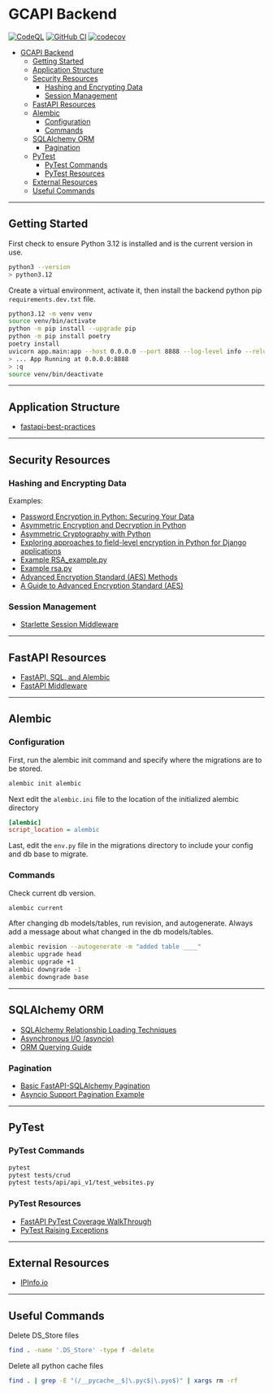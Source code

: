 # GCAPI Backend

[![CodeQL](https://github.com/joeygrable94/GCAPI-Backend/actions/workflows/codeql.yml/badge.svg)](https://github.com/joeygrable94/GCAPI-Backend/actions/workflows/codeql.yml) [![GitHub CI](https://github.com/joeygrable94/GCAPI-Backend/actions/workflows/ci.yml/badge.svg)](https://github.com/joeygrable94/GCAPI-Backend/actions/workflows/ci.yml) [![codecov](https://codecov.io/gh/joeygrable94/GCAPI-Backend/branch/main/graph/badge.svg?token=8FCB50574D)](https://codecov.io/gh/joeygrable94/GCAPI-Backend)

- [GCAPI Backend](#gcapi-backend)
  - [Getting Started](#getting-started)
  - [Application Structure](#application-structure)
  - [Security Resources](#security-resources)
    - [Hashing and Encrypting Data](#hashing-and-encrypting-data)
    - [Session Management](#session-management)
  - [FastAPI Resources](#fastapi-resources)
  - [Alembic](#alembic)
    - [Configuration](#configuration)
    - [Commands](#commands)
  - [SQLAlchemy ORM](#sqlalchemy-orm)
    - [Pagination](#pagination)
  - [PyTest](#pytest)
    - [PyTest Commands](#pytest-commands)
    - [PyTest Resources](#pytest-resources)
  - [External Resources](#external-resources)
  - [Useful Commands](#useful-commands)

---

## Getting Started

First check to ensure Python 3.12 is installed and is the current version in use.

```bash
python3 --version
> python3.12
```

Create a virtual environment, activate it, then install the backend python pip `requirements.dev.txt` file.

```bash
python3.12 -m venv venv
source venv/bin/activate
python -m pip install --upgrade pip
python -m pip install poetry
poetry install
uvicorn app.main:app --host 0.0.0.0 --port 8888 --log-level info --reload
> ... App Running at 0.0.0.0:8888
> :q
source venv/bin/deactivate
```

---

## Application Structure

- [fastapi-best-practices](https://github.com/zhanymkanov/fastapi-best-practices?tab=readme-ov-file#project-structure)

---

## Security Resources

### Hashing and Encrypting Data

Examples:

- [Password Encryption in Python: Securing Your Data](https://pagorun.medium.com/password-encryption-in-python-securing-your-data-9e0045e039e1)
- [Asymmetric Encryption and Decryption in Python](https://nitratine.net/blog/post/asymmetric-encryption-and-decryption-in-python/)
- [Asymmetric Cryptography with Python](https://medium.com/@ashiqgiga07/asymmetric-cryptography-with-python-5eed86772731)
- [Exploring approaches to field-level encryption in Python for Django applications](https://www.piiano.com/blog/field-level-encryption-in-python-for-django-applications)
- [Example RSA_example.py](https://gist.github.com/syedrakib/241b68f5aeaefd7ef8e2)
- [Example rsa.py](https://gist.github.com/edmhs/6afc542af8a20a619946c2c3b36df8f4)
- [Advanced Encryption Standard (AES) Methods](https://onboardbase.com/blog/aes-encryption-decryption/)
- [A Guide to Advanced Encryption Standard (AES)](https://medium.com/quick-code/understanding-the-advanced-encryption-standard-7d7884277e7)

### Session Management

- [Starlette Session Middleware](https://www.appsloveworld.com//python/1357/fastapi-starlettes-sessionmiddleware-creates-new-session-for-every-request)

---

## FastAPI Resources

- [FastAPI, SQL, and Alembic](https://ahmed-nafies.medium.com/fastapi-with-sqlalchemy-postgresql-and-alembic-and-of-course-docker-f2b7411ee396)
- [FastAPI Middleware](https://fastapi.tiangolo.com/tutorial/middleware/)

---

## Alembic

### Configuration

First, run the alembic init command and specify where the migrations are to be stored.

```bash
alembic init alembic
```

Next edit the `alembic.ini` file to the location of the initialized alembic directory

```ini
[alembic]
script_location = alembic
```

Last, edit the `env.py` file in the migrations directory to include your config and db base to migrate.

### Commands

Check current db version.

```bash
alembic current
```

After changing db models/tables, run revision, and autogenerate.
Always add a message about what changed in the db models/tables.

```bash
alembic revision --autogenerate -m "added table ____"
alembic upgrade head
alembic upgrade +1
alembic downgrade -1
alembic downgrade base
```

---

## SQLAlchemy ORM

- [SQLAlchemy Relationship Loading Techniques](https://docs.sqlalchemy.org/en/20/orm/queryguide/relationships.html)
- [Asynchronous I/O (asyncio)](https://docs.sqlalchemy.org/en/20/orm/extensions/asyncio.html)
- [ORM Querying Guide](https://docs.sqlalchemy.org/en/20/orm/queryguide/index.html)

### Pagination

- [Basic FastAPI-SQLAlchemy Pagination](https://github.com/jayhawk24/pagination-fastapi/tree/main)
- [Asyncio Support Pagination Example](https://github.com/dialoguemd/fastapi-sqla/blob/master/fastapi_sqla/asyncio_support.py)

---

## PyTest

### PyTest Commands

```bash
pytest
pytest tests/crud
pytest tests/api/api_v1/test_websites.py
```

### PyTest Resources

- [FastAPI PyTest Coverage WalkThrough](https://www.azepug.az/posts/fastapi/ecommerce-fastapi-nuxtjs/ecommerce-pytest-user-auth-part1.html)
- [PyTest Raising Exceptions](https://docs.pytest.org/en/6.2.x/assert.html)

---

## External Resources

- [IPInfo.io](https://ipinfo.io/)

---

## Useful Commands

Delete DS_Store files

```bash
find . -name '.DS_Store' -type f -delete
```

Delete all python cache files

```bash
find . | grep -E "(/__pycache__$|\.pyc$|\.pyo$)" | xargs rm -rf
```
